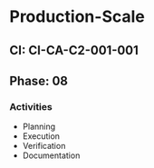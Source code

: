 # Production-Scale

## CI: CI-CA-C2-001-001
## Phase: 08

### Activities
- Planning
- Execution
- Verification
- Documentation
